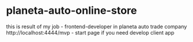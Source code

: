 # planeta-auto-online-store
this is result of my job - frontend-developer in planeta auto trade company
http://localhost:4444/mvp - start page if you need develop client app
